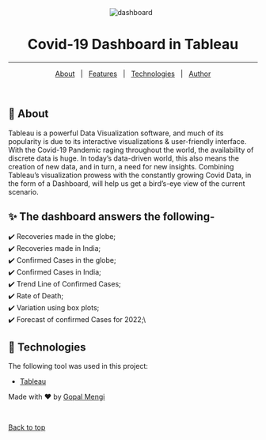 <div align="center" id="top"> 
  <img src="Dashboard-1.png" alt="dashboard" />
  &#xa0;

</div>

<h1 align="center">Covid-19 Dashboard in Tableau</h1>

<!-- <p align="center">
  <img alt="Github top language" src="https://img.shields.io/github/languages/top/muskaan712/Covid-Dashboard?color=56BEB8">

  <img alt="Github language count" src="https://img.shields.io/github/languages/count/muskaan712/Covid-Dashboard?color=56BEB8">

  <img alt="Repository size" src="https://img.shields.io/github/repo-size/muskaan712/Covid-Dashboard?color=56BEB8">

  <img alt="License" src="https://img.shields.io/github/license/muskaan712/Covid-Dashboard?color=56BEB8">

  <img alt="Github issues" src="https://img.shields.io/github/issues/muskaan712/Covid-Dashboard?color=56BEB8" /> 

  <img alt="Github forks" src="https://img.shields.io/github/forks/muskaan712/Covid-Dashboard?color=56BEB8" />

  <img alt="Github stars" src="https://img.shields.io/github/stars/muskaan712/Covid-Dashboard?color=56BEB8" />
</p>
 -->


<hr>

<p align="center">
  <a href="#dart-about">About</a> &#xa0; | &#xa0; 
  <a href="#sparkles-features">Features</a> &#xa0; | &#xa0;
  <a href="#rocket-technologies">Technologies</a> &#xa0; | &#xa0;
  <a href="https://github.com/GopalMengi" target="_blank">Author</a>
</p>

<br>

## :dart: About ##

Tableau is a powerful Data Visualization software, and much of its popularity is due to its interactive visualizations & user-friendly interface.
With the Covid-19 Pandemic raging throughout the world, the availability of discrete data is huge. In today’s data-driven world, this also means the creation of new data, and in turn, a need for new insights.
Combining Tableau’s visualization prowess with the constantly growing Covid Data, in the form of a Dashboard, will help us get a bird’s-eye view of the current scenario.

## :sparkles: The dashboard answers the following- ##
:heavy_check_mark: Recoveries made in the globe;\
:heavy_check_mark: Recoveries made in India;\
:heavy_check_mark: Confirmed Cases in the globe;\
:heavy_check_mark: Confirmed Cases in India;\
:heavy_check_mark: Trend Line of Confirmed Cases;\
:heavy_check_mark: Rate of Death;\
:heavy_check_mark: Variation using box plots;\
:heavy_check_mark: Forecast of confirmed Cases for 2022;\

## :rocket: Technologies ##

The following tool was used in this project:

- [Tableau](https://www.tableau.com/)

Made with :heart: by <a href="https://github.com/muskaan712" target="_blank">Gopal Mengi</a>

&#xa0;

<a href="#top">Back to top</a>
